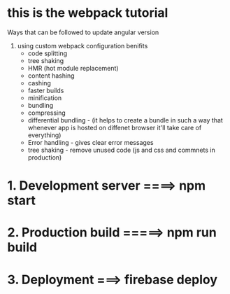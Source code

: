 # this is the webpack tutorial

Ways that can be followed to update angular version

1. using custom webpack configuration
    benifits
    - code splitting
    - tree shaking
    - HMR (hot module replacement)
    - content hashing
    - cashing
    - faster builds
    - minification
    - bundling 
    - compressing
    - differential bundling - (it helps to create a bundle in such a way that whenever app is hosted on diffenet browser it'll take care of everything)
    - Error handling - gives clear error messages
    - tree shaking - remove unused code (js and css and commnets in production)

# 1. Development server ====>   npm start
# 2. Production build =====> npm run build
# 3. Deployment ===> firebase deploy